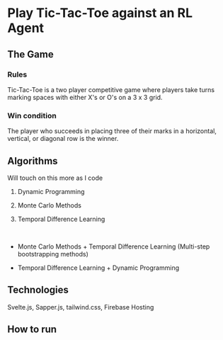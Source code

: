 # Play Tic-Tac-Toe against an RL Agent

## The Game

### Rules
Tic-Tac-Toe is a two player competitive game where players take turns marking spaces with either X's or O's on a 3 x 3 grid. 

### Win condition
The player who succeeds in placing three of their marks in a horizontal, vertical, or diagonal row is the winner.

## Algorithms
Will touch on this more as I code

1. Dynamic Programming

2. Monte Carlo Methods

3. Temporal Difference Learning

<br>

* Monte Carlo Methods + Temporal Difference Learning 
(Multi-step bootstrapping methods)

* Temporal Difference Learning + Dynamic Programming 

## Technologies
Svelte.js, Sapper.js, tailwind.css, Firebase Hosting

## How to run



